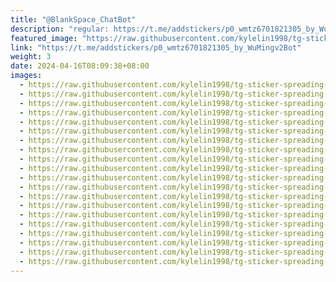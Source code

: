 ```yaml
---
title: "@BlankSpace_ChatBot"
description: "regular: https://t.me/addstickers/p0_wmtz6701821305_by_WuMingv2Bot"
featured_image: "https://raw.githubusercontent.com/kylelin1998/tg-sticker-spreading-worldwide-images/main/img/26a0d8c1-513b-407f-8cc6-861706e2eeea.jpg"
link: "https://t.me/addstickers/p0_wmtz6701821305_by_WuMingv2Bot"
weight: 3
date: 2024-04-16T08:09:38+08:00
images:
  - https://raw.githubusercontent.com/kylelin1998/tg-sticker-spreading-worldwide-images/main/img/26a0d8c1-513b-407f-8cc6-861706e2eeea.jpg
  - https://raw.githubusercontent.com/kylelin1998/tg-sticker-spreading-worldwide-images/main/img/b3777fd2-2d1f-4168-adf9-97aadda5179e.jpg
  - https://raw.githubusercontent.com/kylelin1998/tg-sticker-spreading-worldwide-images/main/img/c61a42eb-1099-4f5a-ab62-d4b2d85efc11.jpg
  - https://raw.githubusercontent.com/kylelin1998/tg-sticker-spreading-worldwide-images/main/img/450f5bfb-a5fb-413a-b7bd-e1aeda2162c4.jpg
  - https://raw.githubusercontent.com/kylelin1998/tg-sticker-spreading-worldwide-images/main/img/f1b360ba-b78c-4372-a2d9-55b524e2db43.jpg
  - https://raw.githubusercontent.com/kylelin1998/tg-sticker-spreading-worldwide-images/main/img/61e4f3db-45d6-4078-b005-099bbe7cb246.jpg
  - https://raw.githubusercontent.com/kylelin1998/tg-sticker-spreading-worldwide-images/main/img/0305ac03-e537-48aa-ba31-90c334571091.jpg
  - https://raw.githubusercontent.com/kylelin1998/tg-sticker-spreading-worldwide-images/main/img/8719f795-6b01-437b-898f-80809fb04496.jpg
  - https://raw.githubusercontent.com/kylelin1998/tg-sticker-spreading-worldwide-images/main/img/2898e967-65e4-4a31-86af-e48f3c4c763c.jpg
  - https://raw.githubusercontent.com/kylelin1998/tg-sticker-spreading-worldwide-images/main/img/bea8f452-41e9-4454-b440-53d1e5ad9c27.jpg
  - https://raw.githubusercontent.com/kylelin1998/tg-sticker-spreading-worldwide-images/main/img/8d81cddd-9113-4465-a7d9-e72e5495d61d.jpg
  - https://raw.githubusercontent.com/kylelin1998/tg-sticker-spreading-worldwide-images/main/img/ccf22f51-b36e-41b3-9d8b-074caeaa36ba.jpg
  - https://raw.githubusercontent.com/kylelin1998/tg-sticker-spreading-worldwide-images/main/img/889b96d2-d9f5-489f-8bea-c26c0ef0375b.jpg
  - https://raw.githubusercontent.com/kylelin1998/tg-sticker-spreading-worldwide-images/main/img/63094c65-d35b-4e76-979f-abb82f676702.jpg
  - https://raw.githubusercontent.com/kylelin1998/tg-sticker-spreading-worldwide-images/main/img/8462da2e-3362-4238-ae4c-e297637ec4dc.jpg
  - https://raw.githubusercontent.com/kylelin1998/tg-sticker-spreading-worldwide-images/main/img/997af5ce-43d6-4e39-9bd7-b5ecc96c97a9.jpg
  - https://raw.githubusercontent.com/kylelin1998/tg-sticker-spreading-worldwide-images/main/img/63108f09-d446-4b3c-a17a-b6070df92a79.jpg
  - https://raw.githubusercontent.com/kylelin1998/tg-sticker-spreading-worldwide-images/main/img/1b86921c-eaf1-4424-af07-05d2fcf2b1a6.jpg
  - https://raw.githubusercontent.com/kylelin1998/tg-sticker-spreading-worldwide-images/main/img/0a5a4d91-93c7-422f-afe2-2080f17e7412.jpg
  - https://raw.githubusercontent.com/kylelin1998/tg-sticker-spreading-worldwide-images/main/img/9f642fba-5778-4fd9-8c6e-0587d7bd8448.jpg
---
```

